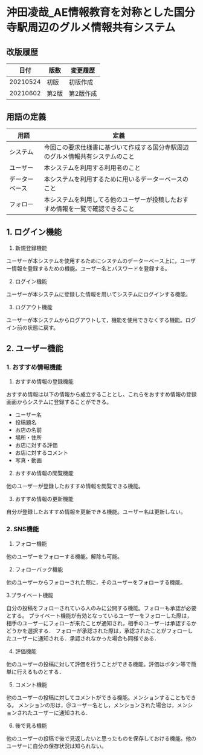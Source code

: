 # 沖田凌哉_AE情報教育を対称とした国分寺駅周辺のグルメ情報共有システム

## 改版履歴
|日付|版数|変更履歴|
|---|---|---|
|20210524|初版|初版作成|
|20210602|第2版|第2版作成|

## 用語の定義
|用語|定義|
|---|---|
|システム|今回この要求仕様書に基づいて作成する国分寺駅周辺のグルメ情報共有システムのこと|
|ユーザー|本システムを利用する利用者のこと|
|データーベース|本システムを利用するために用いるデーターベースのこと|
|フォロー|本システムを利用してる他のユーザーが投稿したおすすめ情報を一覧で確認できること|

## 1. ログイン機能
1. 新規登録機能

ユーザーが本システムを使用するためにシステムのデーターベース上に，ユーザー情報を登録するための機能。ユーザー名とパスワードを登録する。

2. ログイン機能

ユーザーが本システムに登録した情報を用いてシステムにログインする機能。

3. ログアウト機能

ユーザーが本システムからログアウトして，機能を使用できなくする機能。ログイン前の状態に戻す。

## 2. ユーザー機能

### 1. おすすめ情報機能

1. おすすめ情報の登録機能

おすすめ情報は以下の情報から成立することとし、これらをおすすめ情報の登録画面からシステムに登録することができる。

- ユーザー名
- 投稿題名
- お店の名前
- 場所・住所
- お店に対する評価
- お店に対するコメント
- 写真・動画

2. おすすめ情報の閲覧機能

他のユーザーが登録したおすすめ情報を閲覧できる機能。

3. おすすめ情報の更新機能

自分が登録したおすすめ情報を更新できる機能。ユーザー名は更新しない。

### 2. SNS機能

1. フォロー機能

他のユーザーをフォローする機能。解除も可能。

2. フォローバック機能

他のユーザーからフォローされた際に，そのユーザーをフォローする機能。

3.プライベート機能

自分の投稿をフォローされている人のみに公開する機能。フォローも承認が必要とする。
プライベート機能が有効となっているユーザーをフォローした際は，相手のユーザーにフォローが来たことが通知され，相手のユーザーは承認するかどうかを選択する．
フォローが承認された際は，承認されたことがフォローしたユーザーに通知される．承認されなかった場合も同様である．

4. 評価機能

他のユーザーの投稿に対して評価を行うことができる機能。評価はボタン等で簡単に行えるものとする．

5. コメント機能

他のユーザーの投稿に対してコメントができる機能。メンションすることもできる。
メンションの形は，＠ユーザー名とし，メンションされた場合は，メンションされたユーザーに通知される．

6. 後で見る機能

他のユーザーの投稿で後で見返したいと思ったものを保存しておける機能。他のユーザーに自分の保存状況は知られない。

